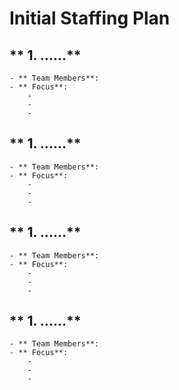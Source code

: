 # Initial Staffing Plan


## ** 1. ......**
    - ** Team Members**:
    - ** Focus**:
        -
        -
        - 

## ** 1. ......**
    - ** Team Members**:
    - ** Focus**:
        -
        -
        -


## ** 1. ......**
    - ** Team Members**:
    - ** Focus**:
        -
        -
        -


## ** 1. ......**
    - ** Team Members**:
    - ** Focus**:
        -
        -
        -
